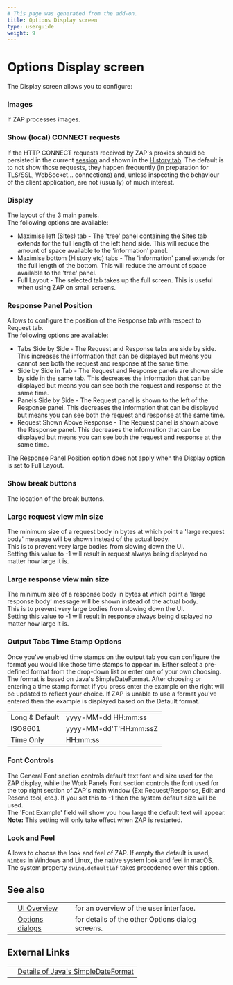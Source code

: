 ```yaml
---
# This page was generated from the add-on.
title: Options Display screen
type: userguide
weight: 9
---
```


# Options Display screen

The Display screen allows you to configure:

### Images

If ZAP processes images.

### Show (local) CONNECT requests

If the HTTP CONNECT requests received by ZAP's proxies should be persisted in the current [session](/docs/desktop/ui/tlmenu/file/) and shown in the [History tab](/docs/desktop/ui/tabs/history/). The default is to not show those requests, they happen frequently (in preparation for TLS/SSL, WebSocket... connections) and, unless inspecting the behaviour of the client application, are not (usually) of much interest.

### Display

The layout of the 3 main panels.  
The following options are available:

* Maximise left (Sites) tab - The 'tree' panel containing the Sites tab extends for the full length of the left hand side. This will reduce the amount of space available to the 'information' panel.
* Maximise bottom (History etc) tabs - The 'information' panel extends for the full length of the bottom. This will reduce the amount of space available to the 'tree' panel.
* Full Layout - The selected tab takes up the full screen. This is useful when using ZAP on small screens.

### Response Panel Position

Allows to configure the position of the Response tab with respect to Request tab.  
The following options are available:

* Tabs Side by Side - The Request and Response tabs are side by side. This increases the information that can be displayed but means you cannot see both the request and response at the same time.
* Side by Side in Tab - The Request and Response panels are shown side by side in the same tab. This decreases the information that can be displayed but means you can see both the request and response at the same time.
* Panels Side by Side - The Request panel is shown to the left of the Response panel. This decreases the information that can be displayed but means you can see both the request and response at the same time.
* Request Shown Above Response - The Request panel is shown above the Response panel. This decreases the information that can be displayed but means you can see both the request and response at the same time.

The Response Panel Position option does not apply when the Display option is set to Full Layout.

### Show break buttons

The location of the break buttons.

### Large request view min size

The minimum size of a request body in bytes at which point a 'large request body' message will be shown instead of the actual body.  
This is to prevent very large bodies from slowing down the UI.  
Setting this value to -1 will result in request always being displayed no matter how large it is.

### Large response view min size

The minimum size of a response body in bytes at which point a 'large response body' message will be shown instead of the actual body.  
This is to prevent very large bodies from slowing down the UI.  
Setting this value to -1 will result in response always being displayed no matter how large it is.

### Output Tabs Time Stamp Options

Once you've enabled time stamps on the output tab you can configure the format you would like those time stamps to appear in. Either select a pre-defined format from the drop-down list or enter one of your own choosing. The format is based on Java's SimpleDateFormat. After choosing or entering a time stamp format if you press enter the example on the right will be updated to reflect your choice. If ZAP is unable to use a format you've entered then the example is displayed based on the Default format.

|                 |                        |
|-----------------|------------------------|
| Long \& Default | yyyy-MM-dd HH:mm:ss    |
| ISO8601         | yyyy-MM-dd'T'HH:mm:ssZ |
| Time Only       | HH:mm:ss               |

### Font Controls

The General Font section controls default text font and size used for the ZAP display, while the Work Panels Font section controls the font used for the top right section of ZAP's main window (Ex: Request/Response, Edit and Resend tool, etc.). If you set this to -1 then the system default size will be used.  
The 'Font Example' field will show you how large the default text will appear.  
**Note:** This setting will only take effect when ZAP is restarted.

### Look and Feel

Allows to choose the look and feel of ZAP. If empty the default is used, `Nimbus` in Windows and Linux, the native system look and feel in macOS.  
The system property `swing.defaultlaf` takes precedence over this option.

## See also

|   |                                                      |                                                  |
|---|------------------------------------------------------|--------------------------------------------------|
|   | [UI Overview](/docs/desktop/ui/)                     | for an overview of the user interface.           |
|   | [Options dialogs](/docs/desktop/ui/dialogs/options/) | for details of the other Options dialog screens. |

## External Links

|   |                                                                                                                 |
|---|-----------------------------------------------------------------------------------------------------------------|
|   | [Details of Java's SimpleDateFormat](https://docs.oracle.com/javase/8/docs/api/java/text/SimpleDateFormat.html) |
